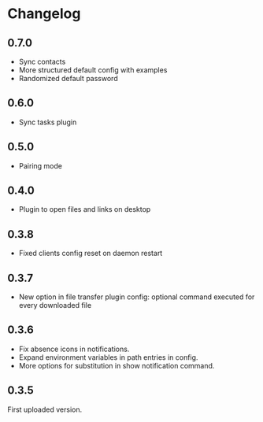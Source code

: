 # Changelog

## 0.7.0

* Sync contacts
* More structured default config with examples
* Randomized default password

## 0.6.0

* Sync tasks plugin

## 0.5.0

* Pairing mode

## 0.4.0

* Plugin to open files and links on desktop

## 0.3.8

* Fixed clients config reset on daemon restart 

## 0.3.7

* New option in file transfer plugin config: optional command executed for every downloaded file 

## 0.3.6

* Fix absence icons in notifications.
* Expand environment variables in path entries in config.
* More options for substitution in show notification command.

## 0.3.5

First uploaded version.
